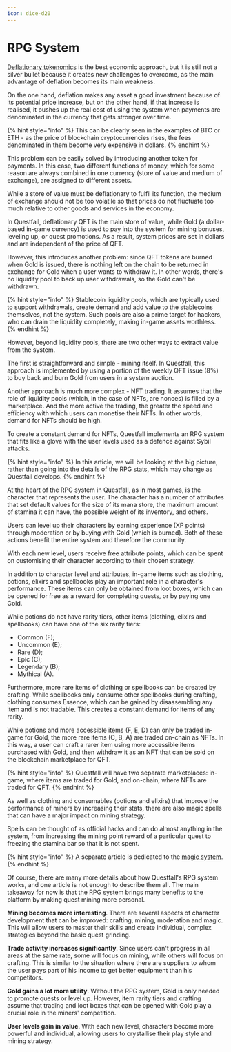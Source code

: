 ```yaml
---
icon: dice-d20
---
```


# RPG System

[Deflationary tokenomics](token-burning.md) is the best economic approach, but it is still not a silver bullet because it creates new challenges to overcome, as the main advantage of deflation becomes its main weakness.

On the one hand, deflation makes any asset a good investment because of its potential price increase, but on the other hand, if that increase is realised, it pushes up the real cost of using the system when payments are denominated in the currency that gets stronger over time.

{% hint style="info" %}
This can be clearly seen in the examples of BTC or ETH - as the price of blockchain cryptocurrencies rises, the fees denominated in them become very expensive in dollars.
{% endhint %}

This problem can be easily solved by introducing another token for payments. In this case, two different functions of money, which for some reason are always combined in one currency (store of value and medium of exchange), are assigned to different assets.

While a store of value must be deflationary to fulfil its function, the medium of exchange should not be too volatile so that prices do not fluctuate too much relative to other goods and services in the economy.

In Questfall, deflationary QFT is the main store of value, while Gold (a dollar-based in-game currency) is used to pay into the system for mining bonuses, leveling up, or quest promotions. As a result, system prices are set in dollars and are independent of the price of QFT.

However, this introduces another problem: since QFT tokens are burned when Gold is issued, there is nothing left on the chain to be returned in exchange for Gold when a user wants to withdraw it. In other words, there's no liquidity pool to back up user withdrawals, so the Gold can't be withdrawn.

{% hint style="info" %}
Stablecoin liquidity pools, which are typically used to support withdrawals, create demand and add value to the stablecoins themselves, not the system. Such pools are also a prime target for hackers, who can drain the liquidity completely, making in-game assets worthless.
{% endhint %}

However, beyond liquidity pools, there are two other ways to extract value from the system.&#x20;

The first is straightforward and simple - mining itself. In Questfall, this approach is implemented by using a portion of the weekly QFT issue (8%) to buy back and burn Gold from users in a system auction.

Another approach is much more complex - NFT trading. It assumes that the role of liquidity pools (which, in the case of NFTs, are nonces) is filled by a marketplace. And the more active the trading, the greater the speed and efficiency with which users can monetise their NFTs. In other words, demand for NFTs should be high.

To create a constant demand for NFTs, Questfall implements an RPG system that fits like a glove with the user levels used as a defence against Sybil attacks.

{% hint style="info" %}
In this article, we will be looking at the big picture, rather than going into the details of the RPG stats, which may change as Questfall develops.
{% endhint %}

At the heart of the RPG system in Questfall, as in most games, is the character that represents the user. The character has a number of attributes that set default values for the size of its mana store, the maximum amount of stamina it can have, the possible weight of its inventory, and others.

Users can level up their characters by earning experience (XP points) through moderation or by buying with Gold (which is burned). Both of these actions benefit the entire system and therefore the community.

With each new level, users receive free attribute points, which can be spent on customising their character according to their chosen strategy.

In addition to character level and attributes, in-game items such as clothing, potions, elixirs and spellbooks play an important role in a character's performance. These items can only be obtained from loot boxes, which can be opened for free as a reward for completing quests, or by paying one Gold.

While potions do not have rarity tiers, other items (clothing, elixirs and spellbooks) can have one of the six rarity tiers:

* Common (F);
* Uncommon (E);
* Rare (D);
* Epic (C);
* Legendary (B);
* Mythical (A).

Furthermore, more rare items of clothing or spellbooks can be created by crafting. While spellbooks only consume other spellbooks during crafting, clothing consumes Essence, which can be gained by disassembling any item and is not tradable. This creates a constant demand for items of any rarity.

While potions and more accessible items (F, E, D) can only be traded in-game for Gold, the more rare items (C, B, A) are traded on-chain as NFTs. In this way, a user can craft a rarer item using more accessible items purchased with Gold, and then withdraw it as an NFT that can be sold on the blockchain marketplace for QFT.

{% hint style="info" %}
Questfall will have two separate marketplaces: in-game, where items are traded for Gold, and on-chain, where NFTs are traded for QFT.
{% endhint %}

As well as clothing and consumables (potions and elixirs) that improve the performance of miners by increasing their stats, there are also magic spells that can have a major impact on mining strategy.

Spells can be thought of as official hacks and can do almost anything in the system, from increasing the mining point reward of a particular quest to freezing the stamina bar so that it is not spent.

{% hint style="info" %}
A separate article is dedicated to the [magic system](../users/magic.md).
{% endhint %}

Of course, there are many more details about how Questfall's RPG system works, and one article is not enough to describe them all. The main takeaway for now is that the RPG system brings many benefits to the platform by making quest mining more personal.

**Mining becomes more interesting**. There are several aspects of character development that can be improved: crafting, mining, moderation and magic. This will allow users to master their skills and create individual, complex strategies beyond the basic quest grinding.

**Trade activity increases significantly**. Since users can't progress in all areas at the same rate, some will focus on mining, while others will focus on crafting. This is similar to the situation where there are suppliers to whom the user pays part of his income to get better equipment than his competitors.

**Gold gains a lot more utility**. Without the RPG system, Gold is only needed to promote quests or level up. However, item rarity tiers and crafting assume that trading and loot boxes that can be opened with Gold play a crucial role in the miners' competition.

**User levels gain in value**. With each new level, characters become more powerful and individual, allowing users to crystallise their play style and mining strategy.


